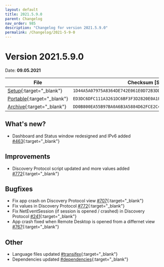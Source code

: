 ```yaml
---
layout: default
title: 2021.5.9.0
parent: Changelog
nav_order: 985
description: "Changelog for version 2021.5.9.0"
permalink: /Changelog/2021-5-9-0
---
```


# Version 2021.5.9.0
Date: **09.05.2021**

| File | Checksum [SHA256] |
|---|---|
|[Setup](https://github.com/BornToBeRoot/NETworkManager/releases/download/2021.5.9.0/NETworkManager_2021.5.9.0_Setup.exe){:target="_blank"}| `1D44A5A07975A8364DE742E061E0D72B3DD1CC03E02F4D87103A0767E3C7F7A2` |
|[Portable](https://github.com/BornToBeRoot/NETworkManager/releases/download/2021.5.9.0/NETworkManager_2021.5.9.0_Portable.zip){:target="_blank"}| `ED3DC6DFC111A3261DC6BF3F3D2820E0A1FF96ECF48A3C7DFBF3454A39694848` |
|[Archive](https://github.com/BornToBeRoot/NETworkManager/releases/download/2021.5.9.0/NETworkManager_2021.5.9.0_Archive.zip){:target="_blank"}| `DD0B800EA55B97BA0A6B3A5884D62FCE2C4E74EAB1CCE01163823EBD30DC9B4E` |

## What's new?
- Dashboard and Status window redesigned and IPv6 added [#463](https://github.com/BornToBeRoot/NETworkManager/issues/463){:target="_blank"}

## Improvements
- Discovery Protocol script updated and more values added [#772](https://github.com/BornToBeRoot/NETworkManager/issues/772){:target="_blank"}

## Bugfixes
- Fix app crash on Discovery Protocol view [#707](https://github.com/BornToBeRoot/NETworkManager/issues/707){:target="_blank"}
- Fix values in Discovery Protocol [#772](https://github.com/BornToBeRoot/NETworkManager/issues/772){:target="_blank"}
- Fix NetEventSession (if session is opened / crashed) in Discovery Protocol [#241](https://github.com/BornToBeRoot/NETworkManager/issues/241){:target="_blank"}
- App crash fixed when Remote Desktop is opened from a differnet view [#767](https://github.com/BornToBeRoot/NETworkManager/issues/767){:target="_blank"}

## Other
- Language files updated [#transifex](https://github.com/BornToBeRoot/NETworkManager/pulls?q=author%3Aapp%2Ftransifex-integration){:target="_blank"}
- Dependencies updated [#dependencies](https://github.com/BornToBeRoot/NETworkManager/pulls?q=author%3Aapp%2Fdependabot){:target="_blank"}
